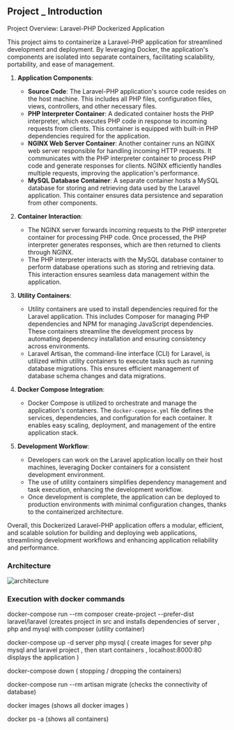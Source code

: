 <h2> Project _ Introduction </h2>

<p> 
Project Overview: Laravel-PHP Dockerized Application

This project aims to containerize a Laravel-PHP application for streamlined development and deployment. By leveraging Docker, the application's components are isolated into separate containers, facilitating scalability, portability, and ease of management.

1. **Application Components**:
   - **Source Code**: The Laravel-PHP application's source code resides on the host machine. This includes all PHP files, configuration files, views, controllers, and other necessary files.
   - **PHP Interpreter Container**: A dedicated container hosts the PHP interpreter, which executes PHP code in response to incoming requests from clients. This container is equipped with built-in PHP dependencies required for the application.
   - **NGINX Web Server Container**: Another container runs an NGINX web server responsible for handling incoming HTTP requests. It communicates with the PHP interpreter container to process PHP code and generate responses for clients. NGINX efficiently handles multiple requests, improving the application's performance.
   - **MySQL Database Container**: A separate container hosts a MySQL database for storing and retrieving data used by the Laravel application. This container ensures data persistence and separation from other components.
  
2. **Container Interaction**:
   - The NGINX server forwards incoming requests to the PHP interpreter container for processing PHP code. Once processed, the PHP interpreter generates responses, which are then returned to clients through NGINX.
   - The PHP interpreter interacts with the MySQL database container to perform database operations such as storing and retrieving data. This interaction ensures seamless data management within the application.

3. **Utility Containers**:
   - Utility containers are used to install dependencies required for the Laravel application. This includes Composer for managing PHP dependencies and NPM for managing JavaScript dependencies. These containers streamline the development process by automating dependency installation and ensuring consistency across environments.
   - Laravel Artisan, the command-line interface (CLI) for Laravel, is utilized within utility containers to execute tasks such as running database migrations. This ensures efficient management of database schema changes and data migrations.

4. **Docker Compose Integration**:
   - Docker Compose is utilized to orchestrate and manage the application's containers. The `docker-compose.yml` file defines the services, dependencies, and configuration for each container. It enables easy scaling, deployment, and management of the entire application stack.

5. **Development Workflow**:
   - Developers can work on the Laravel application locally on their host machines, leveraging Docker containers for a consistent development environment.
   - The use of utility containers simplifies dependency management and task execution, enhancing the development workflow.
   - Once development is complete, the application can be deployed to production environments with minimal configuration changes, thanks to the containerized architecture.

Overall, this Dockerized Laravel-PHP application offers a modular, efficient, and scalable solution for building and deploying web applications, streamlining development workflows and enhancing application reliability and performance.

</p>
<h3>Architecture</h3>

![architecture](https://github.com/Hemanthbugata/Laravel_PHP-dockerized-application/assets/102855092/7bee9497-a2ad-4416-9e77-5795db3b897c)

<h3>Execution with docker commands </h3>

   docker-compose run --rm composer create-project --prefer-dist laravel/laravel (creates project in src and installs dependencies of server , php and mysql with composer (utility container)

   docker-compose up -d server php mysql ( create images for sever php mysql and laravel project , then start containers , localhost:8000:80 displays the application )

   docker-compose down ( stopping / dropping the containers)

   docker-compose run --rm  artisan migrate (checks the connectivity of database)


   docker images (shows all docker images )

   docker ps -a (shows all containers)
   

